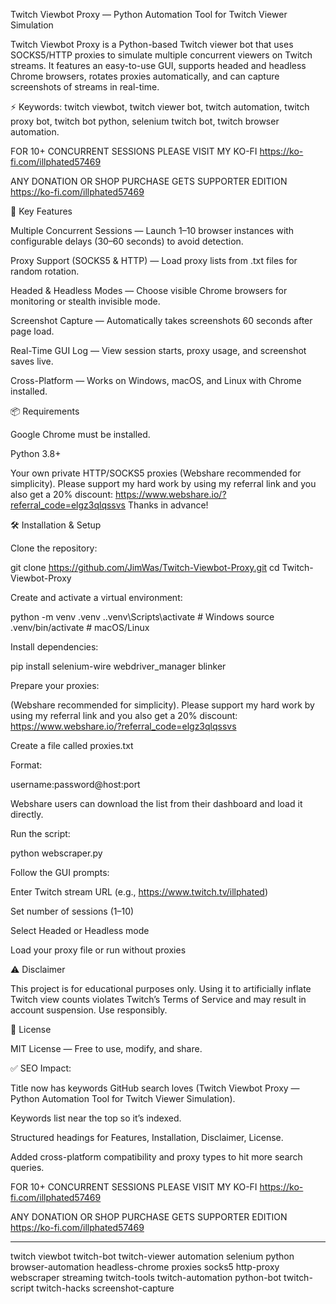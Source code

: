 Twitch Viewbot Proxy — Python Automation Tool for Twitch Viewer Simulation

Twitch Viewbot Proxy is a Python-based Twitch viewer bot that uses SOCKS5/HTTP proxies to simulate multiple concurrent viewers on Twitch streams.
It features an easy-to-use GUI, supports headed and headless Chrome browsers, rotates proxies automatically, and can capture screenshots of streams in real-time.

⚡ Keywords: twitch viewbot, twitch viewer bot, twitch automation, twitch proxy bot, twitch bot python, selenium twitch bot, twitch browser automation.


FOR 10+ CONCURRENT SESSIONS PLEASE VISIT MY KO-FI
https://ko-fi.com/illphated57469

ANY DONATION OR SHOP PURCHASE GETS SUPPORTER EDITION
https://ko-fi.com/illphated57469


🚀 Key Features

Multiple Concurrent Sessions — Launch 1–10 browser instances with configurable delays (30–60 seconds) to avoid detection.

Proxy Support (SOCKS5 & HTTP) — Load proxy lists from .txt files for random rotation.

Headed & Headless Modes — Choose visible Chrome browsers for monitoring or stealth invisible mode.

Screenshot Capture — Automatically takes screenshots 60 seconds after page load.

Real-Time GUI Log — View session starts, proxy usage, and screenshot saves live.

Cross-Platform — Works on Windows, macOS, and Linux with Chrome installed.

📦 Requirements

Google Chrome must be installed.

Python 3.8+

Your own private HTTP/SOCKS5 proxies (Webshare recommended for simplicity).
Please support my hard work by using my referral link and you also get a 20% discount: https://www.webshare.io/?referral_code=elgz3qlqssvs
Thanks in advance! 



🛠 Installation & Setup

Clone the repository:

git clone https://github.com/JimWas/Twitch-Viewbot-Proxy.git
cd Twitch-Viewbot-Proxy


Create and activate a virtual environment:

python -m venv .venv
.\.venv\Scripts\activate   # Windows
source .venv/bin/activate # macOS/Linux


Install dependencies:

pip install selenium-wire webdriver_manager blinker


Prepare your proxies:

(Webshare recommended for simplicity).
Please support my hard work by using my referral link and you also get a 20% discount: https://www.webshare.io/?referral_code=elgz3qlqssvs

Create a file called proxies.txt

Format:

username:password@host:port


Webshare users can download the list from their dashboard and load it directly.

Run the script:

python webscraper.py


Follow the GUI prompts:

Enter Twitch stream URL (e.g., https://www.twitch.tv/illphated)

Set number of sessions (1–10)

Select Headed or Headless mode

Load your proxy file or run without proxies

⚠ Disclaimer

This project is for educational purposes only.
Using it to artificially inflate Twitch view counts violates Twitch’s Terms of Service and may result in account suspension.
Use responsibly.

📜 License

MIT License — Free to use, modify, and share.

✅ SEO Impact:

Title now has keywords GitHub search loves (Twitch Viewbot Proxy — Python Automation Tool for Twitch Viewer Simulation).

Keywords list near the top so it’s indexed.

Structured headings for Features, Installation, Disclaimer, License.

Added cross-platform compatibility and proxy types to hit more search queries.

FOR 10+ CONCURRENT SESSIONS PLEASE VISIT MY KO-FI
https://ko-fi.com/illphated57469

ANY DONATION OR SHOP PURCHASE GETS SUPPORTER EDITION
https://ko-fi.com/illphated57469




----
twitch
viewbot
twitch-bot
twitch-viewer
automation
selenium
python
browser-automation
headless-chrome
proxies
socks5
http-proxy
webscraper
streaming
twitch-tools
twitch-automation
python-bot
twitch-script
twitch-hacks
screenshot-capture

